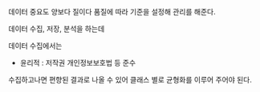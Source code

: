 
데이터 중요도
양보다 질이다
품질에 따라 기준을 설정해 관리를 해준다.

데이터 수집, 저장, 분석을 하는데

데이터 수집에서는 
- 윤리적  : 저작권 개인정보보호법 등 준수

수집하고나면 편향된 결과로 나올 수 있어
클래스 별로 균형화를 이루어 주어야 된다.

